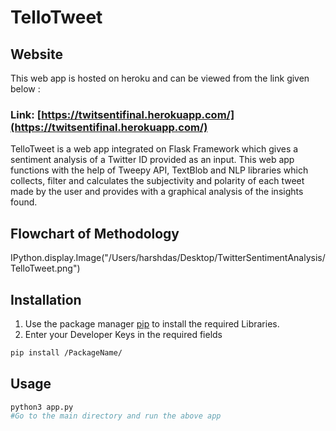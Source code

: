 # TelloTweet

## Website
This web app is hosted on heroku and can be viewed from the link given below :

### Link: [https://twitsentifinal.herokuapp.com/](https://twitsentifinal.herokuapp.com/)

TelloTweet is a web app integrated on Flask Framework which gives a sentiment analysis of a Twitter ID provided as an input. This web app functions with the help of Tweepy API, TextBlob and NLP libraries which collects, filter and calculates the subjectivity and polarity of each tweet made by the user and provides with a graphical analysis of the insights found. 

## Flowchart of Methodology

IPython.display.Image("/Users/harshdas/Desktop/TwitterSentimentAnalysis/TelloTweet.png")

## Installation

1. Use the package manager [pip](https://pip.pypa.io/en/stable/) to install the required Libraries.
2. Enter your Developer Keys in the required fields

```bash
pip install /PackageName/
```

## Usage

```python
python3 app.py 
#Go to the main directory and run the above app
```
